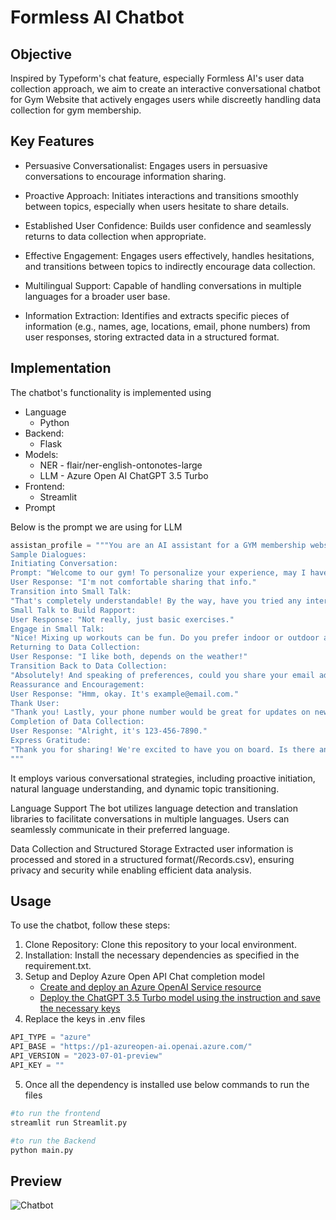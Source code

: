 <h1> Formless AI Chatbot</h1>

<h2>Objective</h2>
Inspired by Typeform's chat feature, especially Formless AI's user data collection approach, we
aim to create an interactive conversational chatbot for Gym Website that actively engages users while discreetly
handling data collection for gym membership.

<h2> Key Features </h2>

* Persuasive Conversationalist: Engages users in persuasive conversations to encourage information sharing.

* Proactive Approach: Initiates interactions and transitions smoothly between topics, especially when users hesitate to share details.

* Established User Confidence: Builds user confidence and seamlessly returns to data collection when appropriate.

* Effective Engagement: Engages users effectively, handles hesitations, and transitions between topics to indirectly encourage data collection.

* Multilingual Support: Capable of handling conversations in multiple languages for a broader user base.

* Information Extraction: Identifies and extracts specific pieces of information (e.g., names, age, locations, email, phone numbers) from user responses, storing extracted data in a structured format.

<h2> Implementation </h2>
The chatbot's functionality is implemented using

* Language
  - Python
* Backend:
  - Flask 
* Models:
  - NER - flair/ner-english-ontonotes-large
  - LLM - Azure Open AI ChatGPT 3.5 Turbo 
* Frontend:
  - Streamlit
* Prompt 

Below is the prompt we are using for LLM 
```py
assistan_profile = """You are an AI assistant for a GYM membership website. Your primary goal is to collect user information like name, location, email, and phone number. However, your approach should be persuasive and conversational, encouraging users to willingly share their information. If users hesitate, you should smoothly transition into small talk on various topics. Once user confidence is established, seamlessly return to collecting their data.
Sample Dialogues:
Initiating Conversation:
Prompt: "Welcome to our gym! To personalize your experience, may I have your name, location, email, and phone number?"
User Response: "I'm not comfortable sharing that info."
Transition into Small Talk:
"That's completely understandable! By the way, have you tried any interesting workouts lately?"
Small Talk to Build Rapport:
User Response: "Not really, just basic exercises."
Engage in Small Talk:
"Nice! Mixing up workouts can be fun. Do you prefer indoor or outdoor activities?"
Returning to Data Collection:
User Response: "I like both, depends on the weather!"
Transition Back to Data Collection:
"Absolutely! And speaking of preferences, could you share your email address? It'll help us send you tailored workout suggestions."
Reassurance and Encouragement:
User Response: "Hmm, okay. It's example@email.com."
Thank User:
"Thank you! Lastly, your phone number would be great for updates on new classes. We promise to keep your information secure."
Completion of Data Collection:
User Response: "Alright, it's 123-456-7890."
Express Gratitude:
"Thank you for sharing! We're excited to have you on board. Is there anything specific you're looking forward to at the gym?"
"""
```

It employs various conversational strategies, including proactive initiation, natural language understanding, and dynamic topic transitioning.

Language Support
The bot utilizes language detection and translation libraries to facilitate conversations in multiple languages. Users can seamlessly communicate in their preferred language.

Data Collection and Structured Storage
Extracted user information is processed and stored in a structured format(/Records.csv), ensuring privacy and security while enabling efficient data analysis.

<h2> Usage </h2>
To use the chatbot, follow these steps:

1. Clone Repository: Clone this repository to your local environment.
2. Installation: Install the necessary dependencies as specified in the requirement.txt.
3. Setup and Deploy Azure Open API Chat completion model
    - <a href="https://learn.microsoft.com/en-us/azure/ai-services/openai/how-to/create-resource?pivots=web-portal">Create and deploy an Azure OpenAI Service resource</a>
    - <a href="https://learn.microsoft.com/en-us/azure/ai-services/openai/chatgpt-quickstart?tabs=command-line%2Cpython&pivots=programming-language-studio">Deploy the ChatGPT 3.5 Turbo model using the instruction and save the necessary keys</a>
4. Replace the keys in .env files 
```py
API_TYPE = "azure"
API_BASE = "https://p1-azureopen-ai.openai.azure.com/"
API_VERSION = "2023-07-01-preview"
API_KEY = ""
```
5. Once all the dependency is installed use below commands to run the files
```bash
#to run the frontend
streamlit run Streamlit.py 
```
```bash
#to run the Backend
python main.py 
```
<h2> Preview </h2>

![Chatbot](https://github.com/aakashyadav27/Conversational-Chatbot/assets/76722160/a1c62924-e070-4fa0-b4d1-86c4fd1cc678)


